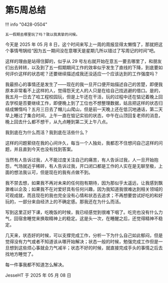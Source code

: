 # 第5周总结

!!! info "0428-0504"

    五一假期去哪里玩了吗？致以我真挚的问候。
    
今天是 2025 年 05 月 8 日，这个时间来写上一周的周报显得太懒惰了，那就把这个事情甩锅给“因为五一期间没在意哪天是星期几所以错过了写周记的时间”吧。

这样的理由是站得住脚的，似乎从 29 号左右就开始在意五一要去哪里了，和朋友们出去转转，以及到了五一假期期间工作的效率似乎发生了直线的下降，到底要如何评价这样的状态呢？还要继续描述成我还没适应一个应该达到的工作强度吗？

我最担心的事情还是发生了——现在的我一旦开口便开始描述自己的苦楚，即便我原本非常看不上这样的人，觉得怨天尤人的人只是在给自己找逃避的借口。是的，我五月一日去了哈工程校园玩，但是上午还在干活，玩的过程中还在惦记着晚上回去学校是否要继续工作，即便晚上到了工位也不想整理数据，姑且把这样的状态归结成懒惰吗？五月三日去了帽儿山爬山，但是前一天晚上还在低沉地通话，第二天早上睡过了集合时间，上午一直在惦记实验的状态，中午在山顶回复老师的消息，晚上回去什么都不想干，从九点睡到第二天上午八点。

我到底在为什么而活？我到底在活些什么？

这样的问题萦绕在我的心间许久，每当一个人独处，我都忍不住想问自己这样的问题，并且直到今天也没有找到答案。

当然有人告诉过我，人不能过度关注自己的痛苦，有人告诉过我，人一旦开始抱怨，气场就近乎稀碎，有人告诉过我，开口闭口都是工作的人实在是无聊至极，上面的想法我认可，但是现在的我有点做不到。

我不禁去想，如果我不再对未来的任何抱有期待，因为那似乎太遥远，让我感到飘渺难以企及；如果我不在对爱好具有任何兴趣，因为我知道我很难达到相关领域的可观成就，而且现在的我也完全没有心情和状态去追求；不再想要尝试好吃的和好玩的，一部分来自经济上的不确定感。那我还在为什么而活。

写到这里正好下课，吃晚饭的时候，我已经感觉到很难下咽了。吃完也没有什么力气，回宿舍睡觉来换取精神上的稳定。这是头一次，在睡醒之后，还觉得精神不稳定。

几天来，状态好的时候，可以支撑完成工作，分析一下为什么自己如此郁闷，但是觉得没有力气或者不知道该从哪开始解决；状态一般的时候，勉强完成工作但是一旦想到这些烦心事就会力气减半；状态不好的时候，就直接完成手头的事情之后去找地方睡觉了。

每一件事我都不知道怎么解决。

JesseHT 于 2025 年 05 月 08 日